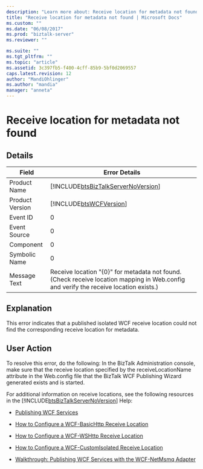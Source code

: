 ```yaml
---
description: "Learn more about: Receive location for metadata not found"
title: "Receive location for metadata not found | Microsoft Docs"
ms.custom: ""
ms.date: "06/08/2017"
ms.prod: "biztalk-server"
ms.reviewer: ""

ms.suite: ""
ms.tgt_pltfrm: ""
ms.topic: "article"
ms.assetid: 3c397fb5-f400-4cff-85b9-5bf0d2069557
caps.latest.revision: 12
author: "MandiOhlinger"
ms.author: "mandia"
manager: "anneta"
---
```

# Receive location for metadata not found
## Details  
  
| Field | Error Details |
|-----------------|---------------------------------------------------------------------------------------------------------------------------------------|
|  Product Name   |                          [!INCLUDE[btsBizTalkServerNoVersion](../includes/btsbiztalkservernoversion-md.md)]                           |
| Product Version |                                      [!INCLUDE[btsWCFVersion](../includes/btswcfversion-md.md)]                                       |
|    Event ID     |                                                                   0                                                                   |
|  Event Source   |                                                                   0                                                                   |
|    Component    |                                                                   0                                                                   |
|  Symbolic Name  |                                                                   0                                                                   |
|  Message Text   | Receive location "{0}" for metadata not found. (Check receive location mapping in Web.config and verify the receive location exists.) |
  
## Explanation  
 This error indicates that a published isolated WCF receive location could not find the corresponding receive location for metadata.  
  
## User Action  
 To resolve this error, do the following: In the BizTalk Administration console, make sure that the receive location specified by the receiveLocationName attribute in the Web.config file that the BizTalk WCF Publishing Wizard generated exists and is started.  
  
 For additional information on receive locations, see the following resources in the [!INCLUDE[btsBizTalkServerNoVersion](../includes/btsbiztalkservernoversion-md.md)] Help:  
  
-   [Publishing WCF Services](../core/publishing-wcf-services.md)  
  
-   [How to Configure a WCF-BasicHttp Receive Location](/previous-versions/)  
  
-   [How to Configure a WCF-WSHttp Receive Location](../core/how-to-configure-a-wcf-wshttp-receive-location.md)  
  
-   [How to Configure a WCF-CustomIsolated Receive Location](../core/how-to-configure-a-wcf-customisolated-receive-location.md)  
  
-   [Walkthrough: Publishing WCF Services with the WCF-NetMsmq Adapter](../core/walkthrough-publishing-wcf-services-with-the-wcf-netmsmq-adapter.md)